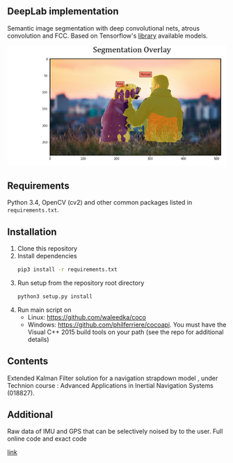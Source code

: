 ## DeepLab implementation
Semantic image segmentation with deep convolutional nets, atrous convolution and FCC. Based on Tensorflow's [library](https://github.com/tensorflow/models/tree/master/research/deeplab) available models.

![alt text](https://github.com/Daniboy370/Deep-Learning/blob/master/Side-Projects/SSD_object_detection/Images/SSD_img.png)

## Requirements
Python 3.4, OpenCV (cv2) and other common packages listed in `requirements.txt`.

## Installation
1. Clone this repository
2. Install dependencies
   ```bash
   pip3 install -r requirements.txt
   ```
3. Run setup from the repository root directory
    ```bash
    python3 setup.py install
    ``` 
4. Run main script on 
    * Linux: https://github.com/waleedka/coco
    * Windows: https://github.com/philferriere/cocoapi.
    You must have the Visual C++ 2015 build tools on your path (see the repo for additional details)


## Contents

Extended Kalman Filter solution for a navigation strapdown model ,
under Technion course : 
Advanced Applications in Inertial Navigation Systems (018827).

## Additional
Raw data of IMU and GPS that can be selectively noised by to the user.
Full online code and exact code

[link](https://github.com/Daniboy370/Deep-Learning/tree/master/Side-Projects/SSD_object_detection)
